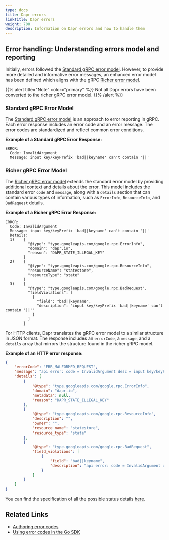 ```yaml
---
type: docs
title: Dapr errors
linkTitle: Dapr errors
weight: 700
description: Information on Dapr errors and how to handle them
---
```


## Error handling: Understanding errors model and reporting

Initially, errors followed the [Standard gRPC error model](https://grpc.io/docs/guides/error/#standard-error-model). However, to provide more detailed and informative error messages, an enhanced error model has been defined which aligns with the gRPC [Richer error model](https://grpc.io/docs/guides/error/#richer-error-model).

{{% alert title="Note" color="primary" %}}
Not all Dapr errors have been converted to the richer gRPC error model.
{{% /alert %}}

### Standard gRPC Error Model

The [Standard gRPC error model](https://grpc.io/docs/guides/error/#standard-error-model) is an approach to error reporting in gRPC. Each error response includes an error code and an error message. The error codes are standardized and reflect common error conditions.

**Example of a Standard gRPC Error Response:**

```
ERROR:
  Code: InvalidArgument
  Message: input key/keyPrefix 'bad||keyname' can't contain '||'
```

### Richer gRPC Error Model

The [Richer gRPC error model](https://grpc.io/docs/guides/error/#richer-error-model) extends the standard error model by providing additional context and details about the error. This model includes the standard error `code` and `message`, along with a `details` section that can contain various types of information, such as `ErrorInfo`, `ResourceInfo`, and `BadRequest` details.

**Example of a Richer gRPC Error Response:**

```
ERROR:
  Code: InvalidArgument
  Message: input key/keyPrefix 'bad||keyname' can't contain '||'
  Details:
  1)	{
    	  "@type": "type.googleapis.com/google.rpc.ErrorInfo",
    	  "domain": "dapr.io",
    	  "reason": "DAPR_STATE_ILLEGAL_KEY"
    	}
  2)	{
    	  "@type": "type.googleapis.com/google.rpc.ResourceInfo",
    	  "resourceName": "statestore",
    	  "resourceType": "state"
    	}
  3)	{
    	  "@type": "type.googleapis.com/google.rpc.BadRequest",
    	  "fieldViolations": [
    	    {
    	      "field": "bad||keyname",
    	      "description": "input key/keyPrefix 'bad||keyname' can't contain '||'"
    	    }
    	  ]
    	}
```

For HTTP clients, Dapr translates the gRPC error model to a similar structure in JSON format. The response includes an `errorCode`, a `message`, and a `details` array that mirrors the structure found in the richer gRPC model.

**Example of an HTTP error response:**

```json
{
    "errorCode": "ERR_MALFORMED_REQUEST",
    "message": "api error: code = InvalidArgument desc = input key/keyPrefix 'bad||keyname' can't contain '||'",
    "details": [
        {
            "@type": "type.googleapis.com/google.rpc.ErrorInfo",
            "domain": "dapr.io",
            "metadata": null,
            "reason": "DAPR_STATE_ILLEGAL_KEY"
        },
        {
            "@type": "type.googleapis.com/google.rpc.ResourceInfo",
            "description": "",
            "owner": "",
            "resource_name": "statestore",
            "resource_type": "state"
        },
        {
            "@type": "type.googleapis.com/google.rpc.BadRequest",
            "field_violations": [
                {
                    "field": "bad||keyname",
                    "description": "api error: code = InvalidArgument desc = input key/keyPrefix 'bad||keyname' can't contain '||'"
                }
            ]
        }
    ]
}
```

You can find the specification of all the possible status details [here](https://github.com/googleapis/googleapis/blob/master/google/rpc/error_details.proto).

## Related Links

- [Authoring error codes](https://github.com/dapr/dapr/tree/master/pkg/api/errors)
- [Using error codes in the Go SDK](https://docs.dapr.io/developing-applications/sdks/go/go-client/#error-handling)
